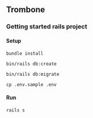 ## Trombone

### Getting started rails project

#### Setup

`bundle install`

`bin/rails db:create`

`bin/rails db:migrate`

`cp .env.sample .env`

#### Run

`rails s`
